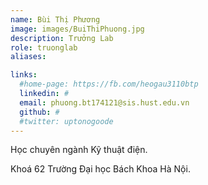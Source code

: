 ```yaml
---
name: Bùi Thị Phương
image: images/BuiThiPhuong.jpg
description: Trưởng Lab
role: truonglab
aliases:

links:
  #home-page: https://fb.com/heogau3110btp
  linkedin: #
  email: phuong.bt174121@sis.hust.edu.vn
  github: #
  #twitter: uptonogoode
---
```


Học chuyên ngành Kỹ thuật điện.

Khoá 62 Trường Đại học Bách Khoa Hà Nội.
